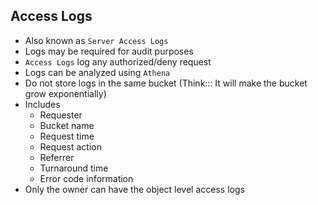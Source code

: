 ## Access Logs

- Also known as `Server Access Logs`
- Logs may be required for audit purposes
- `Access Logs` log any authorized/deny request
- Logs can be analyzed using `Athena`
- Do not store logs in the same bucket (Think::: It will make the bucket grow exponentially)
- Includes
  - Requester 
  - Bucket name
  - Request time
  - Request action
  - Referrer
  - Turnaround time
  - Error code information
- Only the owner can have the object level access logs
